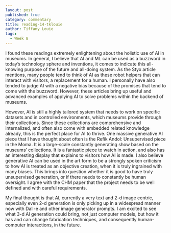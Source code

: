 ```yaml
---
layout: post
published: true
category: commentary
title: reading-14-tklouie
author: Tiffany Louie
tags:
  - Week 8
---
```

I found these readings extremely enlightening about the holistic use of AI in museums. In general, I believe that AI and ML can be used as a buzzword in today’s technology sphere and inventions, it comes to indicate this all-knowing purpose of the future and all-doing system. As the Styx article mentions, many people tend to think of AI as these robot helpers that can interact with visitors, a replacement for a human. I personally have also tended to judge AI with a negative bias because of the promises that tend to come with the buzzword. However, these articles bring up useful and advanced examples of applying AI to solve problems within the backend of museums.

However, AI is still a highly tailored system that needs to work on specific datasets and in controlled environments, which museums provide through their collections. Since these collections are comprehensive and internalized, and often also come with embedded related knowledge already, this is the perfect place for AI to thrive. One massive generative AI piece that I have thought about often is the Refik Andol: Unsupervised piece in the Moma. It is a large-scale constantly generating show based on the museums’ collections. It is a fantastic piece to watch in action, and also has an interesting display that explains to visitors how AI is made. I also believe generative AI can be used in the art form to be a strongly spoken criticism to how AI is treated as an objective creation, when it is truly ingrained with many biases. This brings into question whether it is good to have truly unsupervised generation, or if there needs to constantly be human oversight. I agree with the CHM paper that the project needs to be well defined and with careful requirements. 

My final thought is that AI, currently a very text and 2-d image centric, especially even 2-d generation is only picking up in a widespread manner now with Dall-e and other image generator prompts. I am excited to see what 3-d AI generation could bring, not just computer models, but how it has and can change fabrication techniques, and consequently human-computer interactions, in the future.